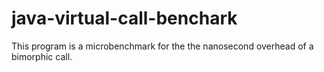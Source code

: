 java-virtual-call-benchark
==========================

This program is a microbenchmark for the the nanosecond overhead of a bimorphic call.
